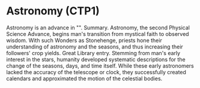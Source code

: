 # Astronomy (CTP1)

Astronomy is an advance in "".
Summary.
Astronomy, the second Physical Science Advance, begins man's transition from mystical faith to observed wisdom. With such Wonders as Stonehenge, priests hone their understanding of astronomy and the seasons, and thus increasing their followers' crop yields.
Great Library entry.
Stemming from man's early interest in the stars, humanity developed systematic descriptions for the change of the seasons, days, and time itself. While these early astronomers lacked the accuracy of the telescope or clock, they successfully created calendars and approximated the motion of the celestial bodies.